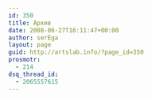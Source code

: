 ```yaml
---
id: 350
title: Архив
date: 2008-06-27T16:11:47+00:00
author: serEga
layout: page
guid: http://artslab.info/?page_id=350
prosmotr:
  - 214
dsq_thread_id:
  - 2065557615
---
```

